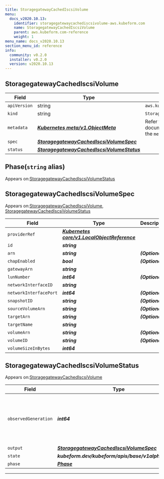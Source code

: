 ```yaml
---
title: StoragegatewayCachedIscsiVolume
menu:
  docs_v2020.10.13:
    identifier: storagegatewaycachediscsivolume-aws.kubeform.com
    name: StoragegatewayCachedIscsiVolume
    parent: aws.kubeform.com-reference
    weight: 1
menu_name: docs_v2020.10.13
section_menu_id: reference
info:
  community: v0.2.0
  installer: v0.2.0
  version: v2020.10.13
---
```


## StoragegatewayCachedIscsiVolume
| Field | Type | Description |
| ------ | ----- | ----------- |
| `apiVersion` | string | `aws.kubeform.com/v1alpha1` |
|    `kind` | string | `StoragegatewayCachedIscsiVolume` |
| `metadata` | ***[Kubernetes meta/v1.ObjectMeta](https://kubernetes.io/docs/reference/generated/kubernetes-api/v1.13/#objectmeta-v1-meta)***|Refer to the Kubernetes API documentation for the fields of the `metadata` field.|
| `spec` | ***[StoragegatewayCachedIscsiVolumeSpec](#storagegatewaycachediscsivolumespec)***||
| `status` | ***[StoragegatewayCachedIscsiVolumeStatus](#storagegatewaycachediscsivolumestatus)***||
## Phase(`string` alias)

Appears on:[StoragegatewayCachedIscsiVolumeStatus](#storagegatewaycachediscsivolumestatus)

## StoragegatewayCachedIscsiVolumeSpec

Appears on:[StoragegatewayCachedIscsiVolume](#storagegatewaycachediscsivolume), [StoragegatewayCachedIscsiVolumeStatus](#storagegatewaycachediscsivolumestatus)

| Field | Type | Description |
| ------ | ----- | ----------- |
| `providerRef` | ***[Kubernetes core/v1.LocalObjectReference](https://kubernetes.io/docs/reference/generated/kubernetes-api/v1.13/#localobjectreference-v1-core)***||
| `id` | ***string***||
| `arn` | ***string***| ***(Optional)*** |
| `chapEnabled` | ***bool***| ***(Optional)*** |
| `gatewayArn` | ***string***||
| `lunNumber` | ***int64***| ***(Optional)*** |
| `networkInterfaceID` | ***string***||
| `networkInterfacePort` | ***int64***| ***(Optional)*** |
| `snapshotID` | ***string***| ***(Optional)*** |
| `sourceVolumeArn` | ***string***| ***(Optional)*** |
| `targetArn` | ***string***| ***(Optional)*** |
| `targetName` | ***string***||
| `volumeArn` | ***string***| ***(Optional)*** |
| `volumeID` | ***string***| ***(Optional)*** |
| `volumeSizeInBytes` | ***int64***||
## StoragegatewayCachedIscsiVolumeStatus

Appears on:[StoragegatewayCachedIscsiVolume](#storagegatewaycachediscsivolume)

| Field | Type | Description |
| ------ | ----- | ----------- |
| `observedGeneration` | ***int64***| ***(Optional)*** Resource generation, which is updated on mutation by the API Server.|
| `output` | ***[StoragegatewayCachedIscsiVolumeSpec](#storagegatewaycachediscsivolumespec)***| ***(Optional)*** |
| `state` | ***kubeform.dev/kubeform/apis/base/v1alpha1.State***| ***(Optional)*** |
| `phase` | ***[Phase](#phase)***| ***(Optional)*** |
---
